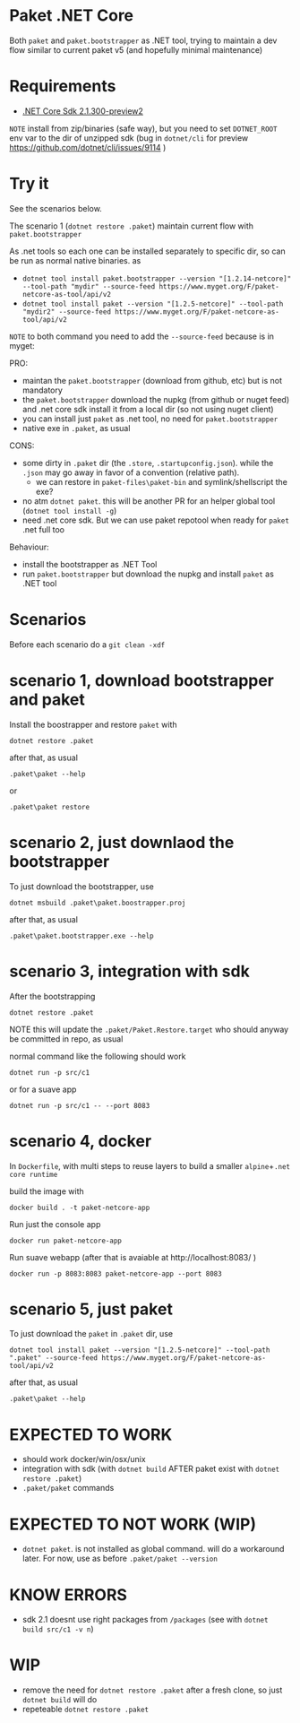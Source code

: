 # Paket .NET Core

Both `paket` and `paket.bootstrapper` as .NET tool, trying to maintain a dev flow similar to current paket v5 (and hopefully minimal maintenance)

# Requirements

- [.NET Core Sdk 2.1.300-preview2](https://www.microsoft.com/net/download/dotnet-core/sdk-2.1.300-preview2)

`NOTE` install from zip/binaries (safe way), but you need to set `DOTNET_ROOT` env var to the dir of unzipped sdk (bug in `dotnet/cli` for preview https://github.com/dotnet/cli/issues/9114 )

# Try it

See the scenarios below.

The scenario 1 (`dotnet restore .paket`) maintain current flow with `paket.bootstrapper`

As .net tools so each one can be installed separately to specific dir, so can be run as normal native binaries. as

- `dotnet tool install paket.bootstrapper --version "[1.2.14-netcore]" --tool-path "mydir" --source-feed https://www.myget.org/F/paket-netcore-as-tool/api/v2`
- `dotnet tool install paket --version "[1.2.5-netcore]" --tool-path "mydir2" --source-feed https://www.myget.org/F/paket-netcore-as-tool/api/v2`

`NOTE` to both command you need to add the `--source-feed` because is in myget:

PRO:

- maintan the `paket.bootstrapper` (download from github, etc) but is not mandatory
- the `paket.bootstrapper` download the nupkg (from github or nuget feed) and .net core sdk install it from a local dir (so not using nuget client)
- you can install just `paket` as .net tool, no need for `paket.bootstrapper`
- native exe in `.paket`, as usual

CONS:

- some dirty in `.paket` dir (the `.store`, `.startupconfig.json`). while the `.json` may go away in favor of a convention (relative path).
  - we can restore in `paket-files\paket-bin` and symlink/shellscript the exe?
- no atm `dotnet paket`. this will be another PR for an helper global tool (`dotnet tool install -g`)
- need .net core sdk. But we can use paket repotool when ready for `paket` .net full too

Behaviour:

- install the bootstrapper as .NET Tool
- run `paket.bootstrapper` but download the nupkg and install `paket` as .NET tool

# Scenarios

Before each scenario do a `git clean -xdf`

# scenario 1, download bootstrapper and paket

Install the boostrapper and restore `paket` with

`dotnet restore .paket`

after that, as usual

`.paket\paket --help`

or

`.paket\paket restore`


# scenario 2, just downlaod the bootstrapper

To just download the bootstrapper, use

`dotnet msbuild .paket\paket.boostrapper.proj`
 
after that, as usual

`.paket\paket.bootstrapper.exe --help`

# scenario 3, integration with sdk

After the bootstrapping

```
dotnet restore .paket
```

NOTE this will update the `.paket/Paket.Restore.target` who should anyway be committed in repo, as usual

normal command like the following should work

```
dotnet run -p src/c1
```

or for a suave app

```
dotnet run -p src/c1 -- --port 8083
```
# scenario 4, docker

In `Dockerfile`, with multi steps to reuse layers to build a smaller `alpine`+`.net core runtime`

build the image with

```
docker build . -t paket-netcore-app
```

Run just the console app

```
docker run paket-netcore-app
```

Run suave webapp (after that is avaiable at http://localhost:8083/ )

```
docker run -p 8083:8083 paket-netcore-app --port 8083
```

# scenario 5, just paket

To just download the `paket` in `.paket` dir, use

`dotnet tool install paket --version "[1.2.5-netcore]" --tool-path ".paket" --source-feed https://www.myget.org/F/paket-netcore-as-tool/api/v2`

after that, as usual

`.paket\paket --help`

# EXPECTED TO WORK

- should work docker/win/osx/unix
- integration with sdk (with `dotnet build` AFTER paket exist with `dotnet restore .paket`)
- `.paket/paket` commands

# EXPECTED TO NOT WORK (WIP)

- `dotnet paket`. is not installed as global command. will do a workaround later. For now, use as before `.paket/paket --version`

# KNOW ERRORS

- sdk 2.1 doesnt use right packages from `/packages` (see with `dotnet build src/c1 -v n`)

# WIP

- remove the need for `dotnet restore .paket` after a fresh clone, so just `dotnet build` will do
- repeteable `dotnet restore .paket`
